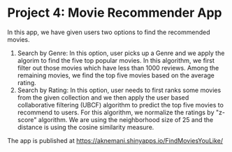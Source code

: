# Project 4: Movie Recommender App

In this app, we have given users two options to find the recommended movies. 
1. Search by Genre: In this option, user picks up a Genre and we apply the algorim to find the five top popular movies. In this algorithm, we first filter out those movies which have less than 1000 reviews. Among the remaining movies, we find the top five movies based on the average rating.
2. Search by Rating: In this option, user needs to first ranks some movies from the given collection and we then apply the user based collaborative filtering (UBCF) algorithm to predict the top five movies to recommend to users. For this algorithm, we normalize the ratings by "z-score" algorithm. We are using the neighborhood size of 25 and the distance is using the cosine similarity measure. 

The app is published at https://aknemani.shinyapps.io/FindMoviesYouLike/
